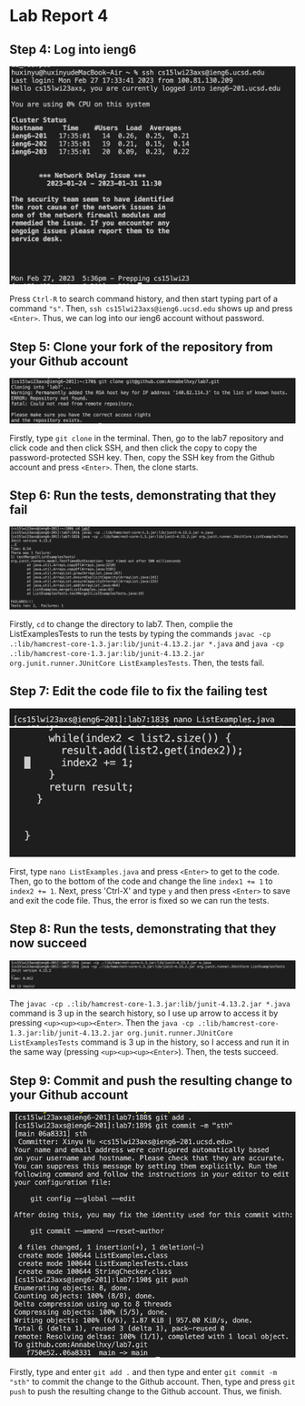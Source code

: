 # Lab Report 4
## Step 4: Log into ieng6
![Image](step_4.png)

Press `Ctrl-R` to search command history, and then start typing part of a command `"s"`. Then, `ssh cs15lwi23axs@ieng6.ucsd.edu` shows up and press `<Enter>`. Thus, we can log into our ieng6 account without password. 


## Step 5: Clone your fork of the repository from your Github account
![Image](step_5.png)

Firstly, type `git clone` in the terminal. Then, go to the lab7 repository and click code and then click SSH, and then click the copy to copy the password-protected SSH key. Then, copy the SSH key from the Github account and press `<Enter>`. Then, the clone starts. 


## Step 6: Run the tests, demonstrating that they fail
![Image](step_6.png)

Firstly, `cd` to change the directory to lab7. Then, complie the ListExamplesTests to run the tests by typing the commands `javac -cp .:lib/hamcrest-core-1.3.jar:lib/junit-4.13.2.jar *.java` and `java -cp .:lib/hamcrest-core-1.3.jar:lib/junit-4.13.2.jar org.junit.runner.JUnitCore ListExamplesTests`. Then, the tests fail. 


## Step 7: Edit the code file to fix the failing test
![Image](step_7_1.png)
![Image](step_7_2.png)

First, type `nano ListExamples.java` and press `<Enter>` to get to the code. Then, go to the bottom of the code and change the line `index1 += 1` to `index2 += 1`. Next, press 'Ctrl-X' and type `y` and then press `<Enter>` to save and exit the code file. Thus, the error is fixed so we can run the tests. 


## Step 8: Run the tests, demonstrating that they now succeed
![Image](step_8.png)

The `javac -cp .:lib/hamcrest-core-1.3.jar:lib/junit-4.13.2.jar *.java` command is 3 up in the search history, so I use up arrow to access it by pressing `<up><up><up><Enter>`. Then the `java -cp .:lib/hamcrest-core-1.3.jar:lib/junit-4.13.2.jar org.junit.runner.JUnitCore ListExamplesTests` command is 3 up in the history, so I access and run it in the same way (pressing `<up><up><up><Enter>`). Then, the tests succeed. 


## Step 9: Commit and push the resulting change to your Github account
![Image](step_9.png)

Firstly, type and enter `git add .` and then type and enter `git commit -m "sth"` to commit the change to the Github account. Then, type and press `git push` to push the resulting change to the Github account. Thus, we finish. 

